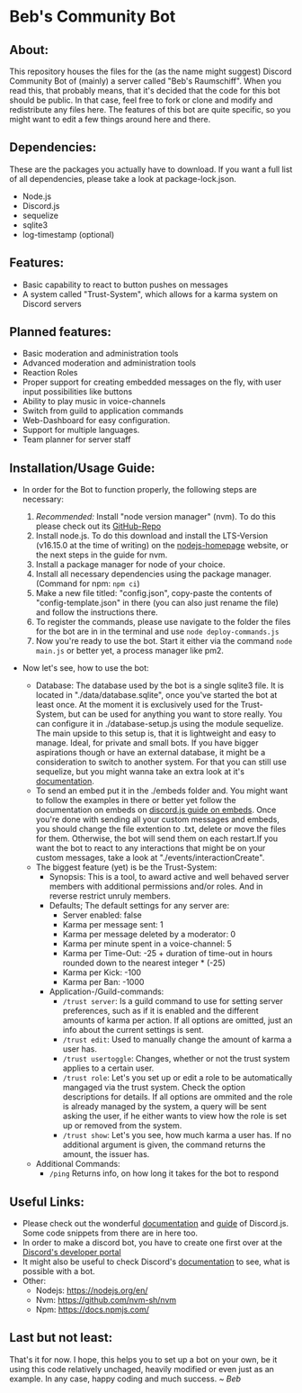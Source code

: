 # Beb's Community Bot

## About:
This repository houses the files for the (as the name might suggest) Discord Community Bot of (mainly) a server called "Beb's Raumschiff".
When you read this, that probably means, that it's decided that the code for this bot should be public. In that case, feel free to fork or clone and modify and redistribute any files here.
The features of this bot are quite specific, so you might want to edit a few things around here and there. 

## Dependencies:
These are the packages you actually have to download. If you want a full list of all dependencies, please take a look at package-lock.json.
- Node.js
- Discord.js
- sequelize 
- sqlite3
- log-timestamp (optional)

## Features:
- Basic capability to react to button pushes on messages
- A system called "Trust-System", which allows for a karma system on Discord servers

## Planned features:
- Basic moderation and administration tools
- Advanced moderation and administration tools
- Reaction Roles
- Proper support for creating embedded messages on the fly, with user input possibilities like buttons
- Ability to play music in voice-channels
- Switch from guild to application commands
- Web-Dashboard for easy configuration.
- Support for multiple languages.
- Team planner for server staff

## Installation/Usage Guide:
- In order for the Bot to function properly, the following steps are necessary:
    1. *Recommended:*  Install "node version manager" (nvm). To do this please check out its [GitHub-Repo](https://github.com/nvm-sh/nvm "GitHub-Repo")
    2. Install node.js. To do this download and install the LTS-Version (v16.15.0 at the time of writing) on the [nodejs-homepage](https://nodejs.org/en/ "nodejs-homepage") website, or the next steps in the guide for nvm.
    3. Install a package manager for node of your choice.
    4. Install all necessary dependencies using the package manager. (Command for npm: `npm ci`)
    5. Make a new file titled: "config.json", copy-paste the contents of "config-template.json" in there (you can also just rename the file) and follow the instructions there.
    6. To register the commands, please use navigate to the folder the files for the bot are in in the terminal and use `node deploy-commands.js`
    7. Now you're ready to use the bot. Start it either via the command `node main.js` or better yet, a process manager like pm2.

- Now let's see, how to use the bot:
    - Database: The database used by the bot is a single sqlite3 file. It is located in "./data/database.sqlite", once you've started the bot at least once. At the moment it is exclusively used for the Trust-System, but can be used for anything you want to store really. You can configure it in ./database-setup.js using the module sequelize. The main upside to this setup is, that it is lightweight and easy to manage. Ideal, for private and small bots. If you have bigger aspirations though or have an external database, it might be a consideration to switch to another system. For that you can still use sequelize, but you might wanna take an extra look at it's [documentation](https://sequelize.org/api/v6/).
    - To send an embed put it in the ./embeds folder and. You might want to follow the examples in there or better yet follow the documentation on  embeds on [discord.js guide on embeds](https://discordjs.guide/popular-topics/embeds.html). Once you're done with sending all your custom messages and embeds, you should change the file extention to .txt, delete or move the files for them. Otherwise, the bot will send them on each restart.If you want the bot to react to any interactions that might be on your custom messages, take a look at "./events/interactionCreate".
    - The biggest feature (yet) is be the Trust-System:
        - Synopsis: This is a tool, to award active and well behaved server members with additional permissions and/or roles. And in reverse restrict unruly members.
        - Defaults; The default settings for any server are:
            - Server enabled: false
            - Karma per message sent: 1
            - Karma per message deleted by a moderator: 0
            - Karma per minute spent in a voice-channel: 5
            - Karma per Time-Out: -25 + duration of time-out in hours rounded down to the nearest integer * (-25)
            - Karma per Kick: -100
            - Karma per Ban: -1000
        - Application-/Guild-commands:
            - `/trust server`: Is a guild command to use for setting server preferences, such as if it is enabled and the different amounts of karma per action. If all options are omitted, just an info about the current settings is sent.
            - `/trust edit`: Used to manually change the amount of karma a user has.
            - `/trust usertoggle`: Changes, whether or not the trust system applies to a certain user.
            - `/trust role`: Let's you set up or edit a role to be automatically mangaged via the trust system. Check the option descriptions for details. If all options are ommited and the role is already managed by the system, a query will be sent asking the user, if he either wants to view how the role is set up or removed from the system.
            - `/trust show`: Let's you see, how much karma a user has. If no additional argument is given, the command returns the amount, the issuer has.
    - Additional Commands: 
        - `/ping` Returns info, on how long it takes for the bot to respond

## Useful Links:
- Please check out the wonderful [documentation](https://discord.js.org/#/docs/main/stable/general/welcome "documentation") and [guide](https://discordjs.guide/ "guide") of Discord.js. Some code snippets from there are in here too.
- In order to make a discord bot, you have to create one first over at the [Discord's developer portal](https://discord.com/login?redirect_to=%2Fdevelopers%2Fapplications "Discord's developer portal")
- It might also be useful to check Discord's [documentation](https://discord.com/developers/docs/intro "documentation") to see, what is possible with a bot.
- Other:
	- Nodejs: https://nodejs.org/en/
	- Nvm: https://github.com/nvm-sh/nvm
	- Npm: https://docs.npmjs.com/

## Last but not least:

That's it for now. I hope, this helps you to set up a bot on your own, be it using this code relatively unchaged, heavily modified or even just as an example.
In any case, happy coding and much success.
*~ Beb*
